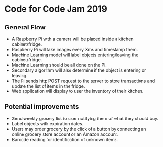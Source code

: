 # Code for Code Jam 2019

## General Flow
- A Raspberry Pi with a camera will be placed inside a kitchen cabinet/fridge.
- Raspberry Pi will take images every Xms and timestamp them. 
- Machine Learning model will label objects entering/leaving the cabinet/fridge.
- Machine Learning should be all done on the Pi.
- Secondary algorithm will also determine if the object is entering or leaving.
- The Pi sends http POST request to the server to store transactions and update the list of items in the fridge.
- Web application will display to user the inventory of their kitchen.

## Potential improvements

- Send weekly grocery list to user notifying them of what they should buy.
- Label objects with expiration dates.
- Users may order grocery by the click of a button by connecting an online grocery store account or an Amazon account.
- Barcode reading for identification of unknown items.
